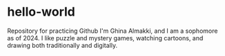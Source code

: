 # hello-world
Repository for practicing Github
I'm Ghina Almakki, and I am a sophomore as of 2024. I like puzzle and mystery games, watching cartoons, and drawing both traditionally and digitally. 

